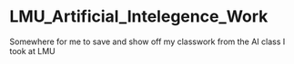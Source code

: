 # LMU_Artificial_Intelegence_Work
Somewhere for me to save and show off my classwork from the AI class I took at LMU
